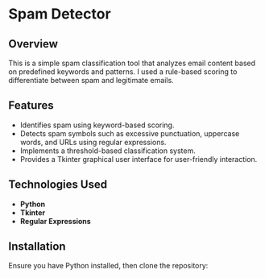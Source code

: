 # Spam Detector

## Overview
This is a simple spam classification tool that analyzes email content based on predefined keywords and patterns. I used a rule-based scoring to differentiate between spam and legitimate emails.

## Features
- Identifies spam using keyword-based scoring.
- Detects spam symbols such as excessive punctuation, uppercase words, and URLs using regular expressions.
- Implements a threshold-based classification system.
- Provides a Tkinter graphical user interface for user-friendly interaction.

## Technologies Used
- **Python** 
- **Tkinter** 
- **Regular Expressions** 

## Installation
Ensure you have Python installed, then clone the repository:

